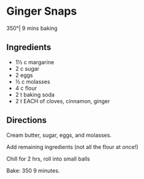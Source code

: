 # Ginger Snaps
350°| 9 mins baking

## Ingredients
* 1½ c margarine
* 2 c sugar
* 2 eggs
* ½ c molasses
* 4 c flour
* 2 t baking soda
* 2 t EACH of cloves, cinnamon, ginger

## Directions
Cream butter, sugar, eggs, and molasses.

Add remaining ingredients (not all the flour at once!)

Chill for 2 hrs, roll into small balls

Bake: 350 9 minutes.
